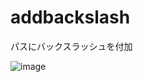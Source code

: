 # addbackslash
パスにバックスラッシュを付加

![image](https://user-images.githubusercontent.com/2605401/216830704-31cd7f61-924b-4aca-8f6f-c94f5d2901e5.png)

